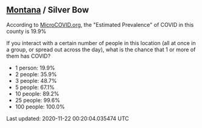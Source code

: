 
## [Montana](/united-states/montana) / Silver Bow

According to [MicroCOVID.org](http://microcovid.org),
the "Estimated Prevalence" of COVID in this county is 19.9%

If you interact with a certain number of people in this location
(all at once in a group, or spread out across the day), what is the chance that
1 or more of them has COVID?

- 1 person: 19.9%
- 2 people: 35.9%
- 3 people: 48.7%
- 5 people: 67.1%
- 10 people: 89.2%
- 25 people: 99.6%
- 100 people: 100.0%

Last updated: 2020-11-22 00:20:04.035474 UTC
